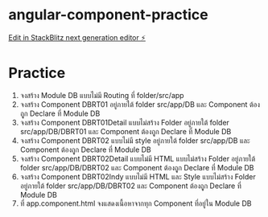 # angular-component-practice

[Edit in StackBlitz next generation editor ⚡️](https://stackblitz.com/~/github.com/khaiwhan/angular-component-practice)

# Practice

1. จงสร้าง Module DB แบบไม่มี Routing ที่ folder/src/app
2. จงสร้าง Component DBRT01 อยู่ภายใต้ folder src/app/DB และ Component ต้องถุูก Declare ที่ Module DB
3. จงสร้าง Component DBRT01Detail แบบไม่สร้าง Folder อยู่ภายใต้ folder src/app/DB/DBRT01 และ Component ต้องถุูก Declare ที่ Module DB
4. จงสร้าง Component DBRT02 แบบไม่มี style อยู่ภายใต้ folder src/app/DB และ Component ต้องถุูก Declare ที่ Module DB
5. จงสร้าง Component DBRT02Detail แบบไม่มี HTML แบบไม่สร้าง Folder อยู่ภายใต้ folder src/app/DB/DBRT02 และ Component ต้องถุูก Declare ที่ Module DB
6. จงสร้าง Component DBRT02Indy แบบไม่มี HTML และ Style แบบไม่สร้าง Folder อยู่ภายใต้ folder src/app/DB/DBRT02 และ Component ต้องถุูก Declare ที่ Module DB
7. ที่ app.component.html จงแสดงเนื้อหาจากทุก Component ที่อยู่ใน Module DB